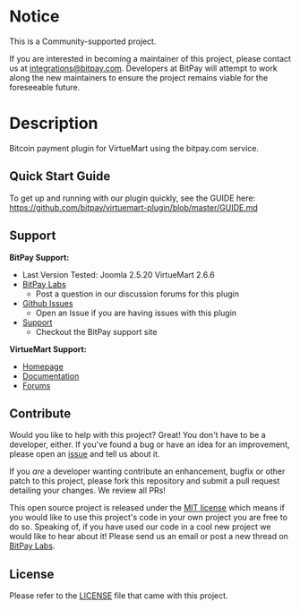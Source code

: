 # Notice

This is a Community-supported project.

If you are interested in becoming a maintainer of this project, please contact us at integrations@bitpay.com. Developers at BitPay will attempt to work along the new maintainers to ensure the project remains viable for the foreseeable future.

# Description

Bitcoin payment plugin for VirtueMart using the bitpay.com service.

## Quick Start Guide

To get up and running with our plugin quickly, see the GUIDE here: https://github.com/bitpay/virtuemart-plugin/blob/master/GUIDE.md

## Support

**BitPay Support:**

* Last Version Tested: Joomla 2.5.20 VirtueMart 2.6.6
* [BitPay Labs](https://labs.bitpay.com/c/plugins/virtuemart)
  * Post a question in our discussion forums for this plugin
* [Github Issues](https://github.com/bitpay/virtuemart-plugin/issues)
  * Open an Issue if you are having issues with this plugin
* [Support](https://support.bitpay.com/)
  * Checkout the BitPay support site

**VirtueMart Support:**

* [Homepage](http://virtuemart.net/)
* [Documentation](http://docs.virtuemart.net/)
* [Forums](http://forum.virtuemart.net/)

## Contribute

Would you like to help with this project?  Great!  You don't have to be a developer, either.  If you've found a bug or have an idea for an improvement, please open an [issue](https://github.com/bitpay/virtuemart-plugin/issues) and tell us about it.

If you *are* a developer wanting contribute an enhancement, bugfix or other patch to this project, please fork this repository and submit a pull request detailing your changes. We review all PRs!

This open source project is released under the [MIT license](http://opensource.org/licenses/MIT) which means if you would like to use this project's code in your own project you are free to do so.  Speaking of, if you have used our code in a cool new project we would like to hear about it!  Please send us an email or post a new thread on [BitPay Labs](https://labs.bitpay.com).

## License

Please refer to the [LICENSE](https://github.com/bitpay/virtuemart-plugin/blob/master/LICENSE) file that came with this project.
